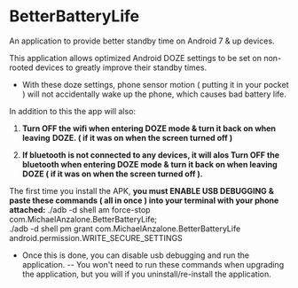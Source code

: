 # BetterBatteryLife
An application to provide better standby time on Android 7 &amp; up devices.

This application allows optimized Android DOZE settings to be set on non-rooted devices to greatly improve their standby times.
- With these doze settings, phone sensor motion ( putting it in your pocket ) will not accidentally wake up the phone, which causes bad battery life.

In addition to this the app will also:
  1) __Turn OFF the wifi when entering DOZE mode & turn it back on when leaving__
     __DOZE. ( if it was on when the screen turned off )__
      
  2) __If bluetooth is not connected to any devices, it will alos Turn OFF the bluetooth when entering DOZE mode & turn it back on when leaving DOZE ( if it was on when the screen turned off ).__


The first time you install the APK, __you must ENABLE USB DEBUGGING & paste these commands ( all in once ) into your terminal with your phone attached:__
  ./adb -d shell am force-stop com.MichaelAnzalone.BetterBatteryLife; \
  ./adb -d shell pm grant com.MichaelAnzalone.BetterBatteryLife android.permission.WRITE_SECURE_SETTINGS
  
  - Once this is done, you can disable usb debugging and run the application.
  -- You won't need to run these commands when upgrading the application, but you will if you uninstall/re-install the application.

